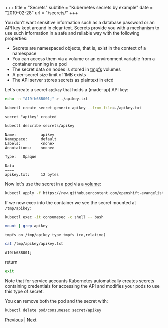 +++
title = "Secrets"
subtitle = "Kubernetes secrets by example"
date = "2019-02-28"
url = "/secrets/"
+++

You don't want sensitive information such as a database password or an
API key kept around in clear text. Secrets provide you with a mechanism
to use such information in a safe and reliable way with the following properties:

- Secrets are namespaced objects, that is, exist in the context of a namespace
- You can access them via a volume or an environment variable from a container running in a pod
- The secret data on nodes is stored in [tmpfs](https://www.kernel.org/doc/Documentation/filesystems/tmpfs.txt) volumes
- A per-secret size limit of 1MB exists
- The API server stores secrets as plaintext in etcd

Let's create a secret `apikey` that holds a (made-up) API key:

```bash
echo -n "A19fh68B001j" > ./apikey.txt
```
```bash
kubectl create secret generic apikey --from-file=./apikey.txt
```
```cat
secret "apikey" created
```
```bash
kubectl describe secrets/apikey
```
```cat
Name:           apikey
Namespace:      default
Labels:         <none>
Annotations:    <none>

Type:   Opaque

Data
====
apikey.txt:     12 bytes
```

Now let's use the secret in a [pod](https://github.com/openshift-evangelists/kbe/blob/main/specs/secrets/pod.yaml)
via a [volume](../volumes/):


```bash
kubectl apply -f https://raw.githubusercontent.com/openshift-evangelists/kbe/main/specs/secrets/pod.yaml
```

If we now exec into the container we see the secret mounted at `/tmp/apikey`:

```bash
kubectl exec -it consumesec -c shell -- bash
```
```bash
mount | grep apikey
```
```cat
tmpfs on /tmp/apikey type tmpfs (ro,relatime)
```
```bash
cat /tmp/apikey/apikey.txt
```
```cat
A19fh68B001j
```
return
```bash
exit
```

Note that for service accounts Kubernetes automatically creates secrets containing
credentials for accessing the API and modifies your pods to use this type of secret.

You can remove both the pod and the secret with:

```bash
kubectl delete pod/consumesec secret/apikey
```

[Previous](../volumes) | [Next](../logging)
